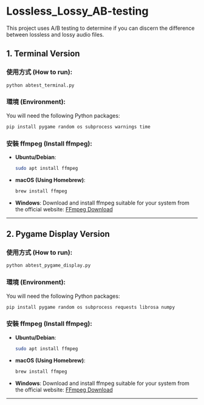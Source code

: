 
# Lossless_Lossy_AB-testing

This project uses A/B testing to determine if you can discern the difference between lossless and lossy audio files.

<!-- 
    This project is still working on some bugs and the lossless format.
-->

## 1. Terminal Version

### 使用方式 (How to run):
```bash
python abtest_terminal.py
```

### 環境 (Environment):
You will need the following Python packages:
```bash
pip install pygame random os subprocess warnings time
```

### 安裝 ffmpeg (Install ffmpeg):
- **Ubuntu/Debian**:
    ```bash
    sudo apt install ffmpeg
    ```
- **macOS (Using Homebrew)**:
    ```bash
    brew install ffmpeg
    ```
- **Windows**:
    Download and install ffmpeg suitable for your system from the official website: [FFmpeg Download](https://www.ffmpeg.org/download.html)

---

## 2. Pygame Display Version

### 使用方式 (How to run):
```bash
python abtest_pygame_display.py
```

### 環境 (Environment):
You will need the following Python packages:
```bash
pip install pygame random os subprocess requests librosa numpy
```

### 安裝 ffmpeg (Install ffmpeg):
- **Ubuntu/Debian**:
    ```bash
    sudo apt install ffmpeg
    ```
- **macOS (Using Homebrew)**:
    ```bash
    brew install ffmpeg
    ```
- **Windows**:
    Download and install ffmpeg suitable for your system from the official website: [FFmpeg Download](https://www.ffmpeg.org/download.html)

---
